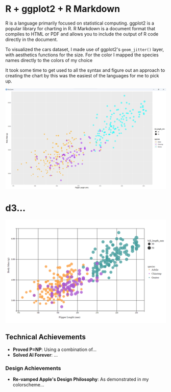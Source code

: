 # R + ggplot2 + R Markdown

R is a language primarily focused on statistical computing.
ggplot2 is a popular library for charting in R.
R Markdown is a document format that compiles to HTML or PDF and allows you to include the output of R code directly in the document.

To visualized the cars dataset, I made use of ggplot2's `geom_jitter()` layer, with aesthetics functions for the size. For the color I mapped the species names directly to the colors of my choice 

It took some time to get used to all the syntax and figure out an approach to creating the chart by this was the easiest of the languages for me to pick up.

![ggplot2](img/ggplot2.png)

# d3...

![d3](img/d3.png)


## Technical Achievements
- **Proved P=NP**: Using a combination of...
- **Solved AI Forever**: ...

### Design Achievements
- **Re-vamped Apple's Design Philosophy**: As demonstrated in my colorscheme...

